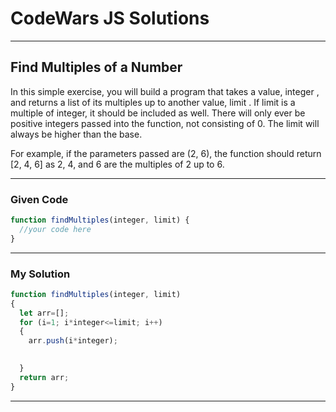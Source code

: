 # CodeWars JS Solutions

---

## Find Multiples of a Number

In this simple exercise, you will build a program that takes a value, integer , and returns a list of its multiples up to another value, limit . If limit is a multiple of integer, it should be included as well. There will only ever be positive integers passed into the function, not consisting of 0. The limit will always be higher than the base.

For example, if the parameters passed are (2, 6), the function should return [2, 4, 6] as 2, 4, and 6 are the multiples of 2 up to 6.

---

### Given Code


```js
function findMultiples(integer, limit) {
  //your code here
}
```

---

### My Solution 


```js
function findMultiples(integer, limit) 
{
  let arr=[];
  for (i=1; i*integer<=limit; i++)
  {
    arr.push(i*integer);
    

  }
  return arr;
}
```


---

